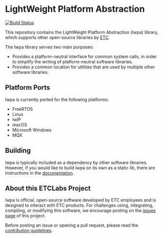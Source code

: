 # LightWeight Platform Abstraction

[![Build Status](https://dev.azure.com/ETCLabs/lwpa/_apis/build/status/ETCLabs.lwpa?branchName=develop)](https://dev.azure.com/ETCLabs/lwpa/_build/latest?definitionId=1&branchName=develop)

This repository contains the LightWeight Platform Abstraction (lwpa) library,
which supports other open-source libraries by [ETC](http://www.etcconnect.com).

The lwpa library serves two main purposes:

* Provides a platform-neutral interface for common system calls, in order to
  simplify the writing of platform-neutral software libraries.
* Provides a common location for utilities that are used by multiple other
  software libraries.

## Platform Ports

lwpa is currently ported for the following platforms:
+ FreeRTOS
+ Linux
+ lwIP
+ macOS
+ Microsoft Windows
+ MQX

## Building

lwpa is typically included as a dependency by other software libraries.
However, if you would like to build lwpa on its own as a static lib, there are
instructions in the [documentation](https://etclabs.github.io/lwpa).

## About this ETCLabs Project

lwpa is official, open-source software developed by ETC employees and is
designed to interact with ETC products. For challenges using, integrating,
compiling, or modifying this software, we encourage posting on the
[issues page](https://github.com/ETCLabs/lwpa/issues) of this project.

Before posting an issue or opening a pull request, please read the
[contribution guidelines](./CONTRIBUTING.md).
